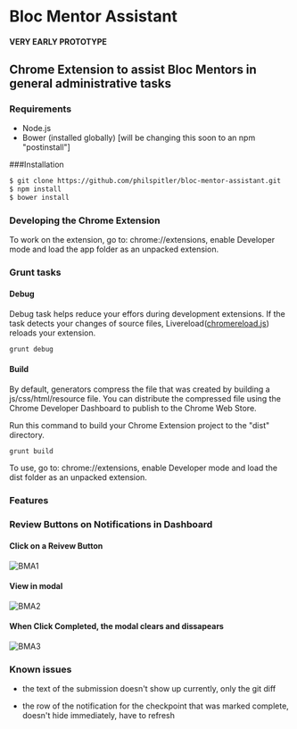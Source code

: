 # Bloc Mentor Assistant

#### VERY EARLY PROTOTYPE

## Chrome Extension to assist Bloc Mentors in general administrative tasks

### Requirements

- Node.js
- Bower (installed globally) [will be changing this soon to an npm "postinstall"]

###Installation

```bash
$ git clone https://github.com/philspitler/bloc-mentor-assistant.git
$ npm install
$ bower install
```

### Developing the Chrome Extension

To work on the extension, go to: chrome://extensions, enable Developer mode and load the app folder as an unpacked extension.

### Grunt tasks

#### Debug

Debug task helps reduce your effors during development extensions. If the task detects your changes of source files, Livereload([chromereload.js](https://github.com/yeoman/generator-chrome-extension/blob/master/app/templates/scripts/chromereload.js)) reloads your extension.

```bash
grunt debug
```

#### Build

By default, generators compress the file that was created by building a js/css/html/resource file. You can distribute the compressed file using the Chrome Developer Dashboard to publish to the Chrome Web Store.

Run this command to build your Chrome Extension project to the "dist" directory.

```bash
grunt build
```

To use, go to: chrome://extensions, enable Developer mode and load the dist folder as an unpacked extension.

### Features

### Review Buttons on Notifications in Dashboard

#### Click on a Reivew Button
![BMA1](http://ec2-52-0-200-188.compute-1.amazonaws.com/images/bma1.png)

#### View in modal
![BMA2](http://ec2-52-0-200-188.compute-1.amazonaws.com/images/bma2.png)

#### When Click Completed, the modal clears and dissapears
![BMA3](http://ec2-52-0-200-188.compute-1.amazonaws.com/images/bma3.png)

### Known issues

- the text of the submission doesn't show up currently, only the git diff

- the row of the notification for the checkpoint that was marked complete, doesn't hide immediately, have to refresh
